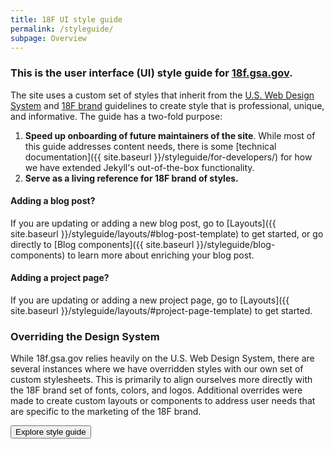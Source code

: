 ```yaml
---
title: 18F UI style guide
permalink: /styleguide/
subpage: Overview
---
```


### This is the user interface (UI) style guide for [18f.gsa.gov](18f.gsa.gov).

The site uses a custom set of styles that inherit from the [U.S. Web Design System](https://designsystem.digital.gov/) and [18F brand](https://brand.18f.gov) guidelines to create style that is professional, unique, and informative. The guide has a two-fold purpose:

1. **Speed up onboarding of future maintainers of the site**.
While most of this guide addresses content needs, there is some [technical documentation]({{ site.baseurl }}/styleguide/for-developers/) for how we have extended Jekyll's out-of-the-box functionality.
2. **Serve as a living reference for 18F brand of styles.**

#### Adding a blog post?
If you are updating or adding a new blog post, go to [Layouts]({{ site.baseurl }}/styleguide/layouts/#blog-post-template) to get started, or go directly to [Blog components]({{ site.baseurl }}/styleguide/blog-components) to learn more about enriching your blog post.

#### Adding a project page?
If you are updating or adding a new project page, go to [Layouts]({{ site.baseurl }}/styleguide/layouts/#project-page-template) to get started.

### Overriding the Design System

While 18f.gsa.gov relies heavily on the U.S. Web Design System, there are several instances where we have overridden styles with our own set of custom stylesheets. This is primarily to align ourselves more directly with the 18F brand set of fonts, colors, and logos. Additional overrides were made to create custom layouts or components to address user needs that are specific to the marketing of the 18F brand.

<a href="{{ site.baseurl }}/styleguide/layouts/">
  <button class="usa-button">Explore style guide</button>
</a>
